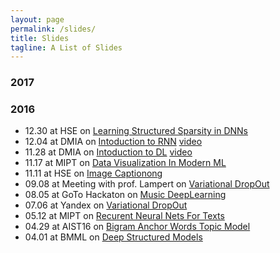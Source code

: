 ```yaml
---
layout: page
permalink: /slides/
title: Slides
tagline: A List of Slides
---
```


### 2017

### 2016 
- 12.30 at HSE on [Learning Structured Sparsity in DNNs](2016.12.27_SSL/ssl.pdf)
- 12.04 at DMIA on [Intoduction to RNN](2016.12.04_DMIA_RNN/dmia_rnn.pdf) [video](https://youtu.be/i-l9x09kqZ8)
- 11.28 at DMIA on [Intoduction to DL](2016.11.28_DMIA_DL/dmia_dl.pdf) [video](https://youtu.be/xguvCaSGWQY)
- 11.17 at MIPT on [Data Visualization In Modern ML](2016.11.17_DataVisualizationInModernML/data_viz.pdf)
- 11.11 at HSE  on [Image Captionong](2016.11.11_ImageCaptioning/image_captionong.pdf)
- 09.08 at Meeting with prof. Lampert on [Variational DropOut](2016.09.08_VDLtoLampert/variation_deep_learning.pdf)
- 08.05 at GoTo Hackaton on [Music DeepLearning](2016.08.05_MusicDeepLearning/deep_nn_for_music.pdf)
- 07.06 at Yandex on [Variational DropOut](2016.07.06_VariationalDropOut/variation_dropout.pdf)
- 05.12 at MIPT on [Recurent Neural Nets For Texts](2016.05.12_RecurentNeuralNetsForTexts/recurent_nn_for_texts.pdf)
- 04.29 at AIST16 on [Bigram Anchor Words Topic Model](2016.04.29_BigramAnchorWordsTopicModel/deep_structured_models.pdf)
- 04.01 at BMML on [Deep Structured Models](2016.04.01_DeepStructuredModels/deep_structured_models.pdf)